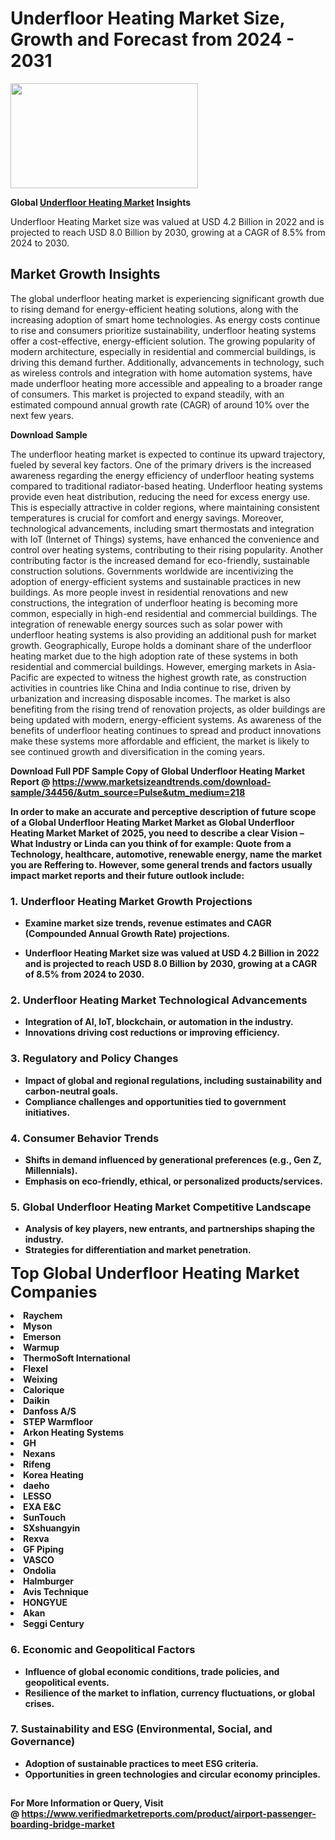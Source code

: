 <H1>Underfloor Heating Market Size, Growth and Forecast from 2024 - 2031</H1><img class="aligncenter size-medium wp-image-584254" src="https://thirdeyenews.in/wp-content/uploads/2024/09/Global-Market-Research-300x168.jpeg" alt="" width="300" height="168" /><p><strong>Global&nbsp;<a href="https://www.marketsizeandtrends.com/download-sample/34456/&amp;utm_source=Pulse&amp;utm_medium=218">Underfloor Heating Market</a> Insights</strong></p><p>Underfloor Heating Market size was valued at USD 4.2 Billion in 2022 and is projected to reach USD 8.0 Billion by 2030, growing at a CAGR of 8.5% from 2024 to 2030.</p><p><h2>Market Growth Insights</h2> <p>The global underfloor heating market is experiencing significant growth due to rising demand for energy-efficient heating solutions, along with the increasing adoption of smart home technologies. As energy costs continue to rise and consumers prioritize sustainability, underfloor heating systems offer a cost-effective, energy-efficient solution. The growing popularity of modern architecture, especially in residential and commercial buildings, is driving this demand further. Additionally, advancements in technology, such as wireless controls and integration with home automation systems, have made underfloor heating more accessible and appealing to a broader range of consumers. This market is projected to expand steadily, with an estimated compound annual growth rate (CAGR) of around 10% over the next few years.</p> <p><strong>Download Sample</strong></p> <p>The underfloor heating market is expected to continue its upward trajectory, fueled by several key factors. One of the primary drivers is the increased awareness regarding the energy efficiency of underfloor heating systems compared to traditional radiator-based heating. Underfloor heating systems provide even heat distribution, reducing the need for excess energy use. This is especially attractive in colder regions, where maintaining consistent temperatures is crucial for comfort and energy savings. Moreover, technological advancements, including smart thermostats and integration with IoT (Internet of Things) systems, have enhanced the convenience and control over heating systems, contributing to their rising popularity. Another contributing factor is the increased demand for eco-friendly, sustainable construction solutions. Governments worldwide are incentivizing the adoption of energy-efficient systems and sustainable practices in new buildings. As more people invest in residential renovations and new constructions, the integration of underfloor heating is becoming more common, especially in high-end residential and commercial buildings. The integration of renewable energy sources such as solar power with underfloor heating systems is also providing an additional push for market growth. Geographically, Europe holds a dominant share of the underfloor heating market due to the high adoption rate of these systems in both residential and commercial buildings. However, emerging markets in Asia-Pacific are expected to witness the highest growth rate, as construction activities in countries like China and India continue to rise, driven by urbanization and increasing disposable incomes. The market is also benefiting from the rising trend of renovation projects, as older buildings are being updated with modern, energy-efficient systems. As awareness of the benefits of underfloor heating continues to spread and product innovations make these systems more affordable and efficient, the market is likely to see continued growth and diversification in the coming years. <p><strong></p><p><span class=""><strong>Download Full PDF Sample Copy of Global Underfloor Heating Market Report</strong> @ <a href="https://www.marketsizeandtrends.com/download-sample/34456/&amp;utm_source=Pulse&amp;utm_medium=218" target="_blank">https://www.marketsizeandtrends.com/download-sample/34456/&amp;utm_source=Pulse&amp;utm_medium=218</a></span></p><p>In order to make an accurate and perceptive description of future scope of a Global&nbsp;Underfloor Heating Market Market as Global&nbsp;Underfloor Heating Market Market of 2025, you need to describe a clear Vision &ndash; What Industry or Linda can you think of for example: Quote from a Technology, healthcare, automotive, renewable energy, name the market you are Reffering to. However, some general trends and factors usually impact market reports and their future outlook include:</p><h3>1.&nbsp;<strong>Underfloor Heating Market Growth Projections</strong></h3><ul><li>Examine market size trends, revenue estimates and CAGR (Compounded Annual Growth Rate) projections.</li><li><p>Underfloor Heating Market size was valued at USD 4.2 Billion in 2022 and is projected to reach USD 8.0 Billion by 2030, growing at a CAGR of 8.5% from 2024 to 2030.</p></li></ul><h3>2.&nbsp;<strong>Underfloor Heating Market Technological Advancements</strong></h3><ul><li>Integration of AI, IoT, blockchain, or automation in the industry.</li><li>Innovations driving cost reductions or improving efficiency.</li></ul><h3>3.&nbsp;<strong>Regulatory and Policy Changes</strong></h3><ul><li>Impact of global and regional regulations, including sustainability and carbon-neutral goals.</li><li>Compliance challenges and opportunities tied to government initiatives.</li></ul><h3>4.&nbsp;<strong>Consumer Behavior Trends</strong></h3><ul><li>Shifts in demand influenced by generational preferences (e.g., Gen Z, Millennials).</li><li>Emphasis on eco-friendly, ethical, or personalized products/services.</li></ul><h3>5.&nbsp;<strong>Global Underfloor Heating Market Competitive Landscape</strong></h3><ul><li>Analysis of key players, new entrants, and partnerships shaping the industry.</li><li>Strategies for differentiation and market penetration.</li></ul><p data-pm-slice="1 1 []"><span style="color: inherit; font-family: inherit; font-size: 25px;">Top Global Underfloor Heating Market Companies</span></p><div class="" data-test-id=""><p><li>Raychem</li><li> Myson</li><li> Emerson</li><li> Warmup</li><li> ThermoSoft International</li><li> Flexel</li><li> Weixing</li><li> Calorique</li><li> Daikin</li><li> Danfoss A/S</li><li> STEP Warmfloor</li><li> Arkon Heating Systems</li><li> GH</li><li> Nexans</li><li> Rifeng</li><li> Korea Heating</li><li> daeho</li><li> LESSO</li><li> EXA E&C</li><li> SunTouch</li><li> SXshuangyin</li><li> Rexva</li><li> GF Piping</li><li> VASCO</li><li> Ondolia</li><li> Halmburger</li><li> Avis Technique</li><li> HONGYUE</li><li> Akan</li><li> Seggi Century</li></p></div><h3>6.&nbsp;<strong>Economic and Geopolitical Factors</strong></h3><ul><li>Influence of global economic conditions, trade policies, and geopolitical events.</li><li>Resilience of the market to inflation, currency fluctuations, or global crises.</li></ul><h3>7.&nbsp;<strong>Sustainability and ESG (Environmental, Social, and Governance)</strong></h3><ul><li>Adoption of sustainable practices to meet ESG criteria.</li><li>Opportunities in green technologies and circular economy principles.</li></ul><h2><strong style="font-size: 14px;">For More Information or Query, Visit @&nbsp;</strong><a style="background-color: #ffffff; font-size: 14px;" href="https://www.marketsizeandtrends.com/report/underfloor-heating-market/" target="_blank">https://www.verifiedmarketreports.com/product/airport-passenger-boarding-bridge-market</a></h2>
